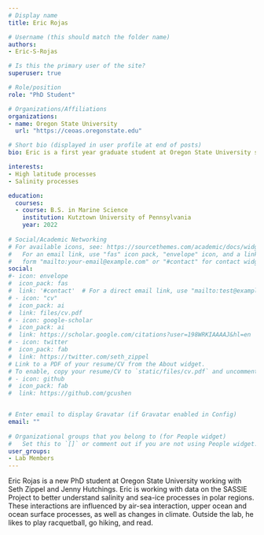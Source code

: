 ```yaml
---
# Display name
title: Eric Rojas

# Username (this should match the folder name)
authors:
- Eric-S-Rojas

# Is this the primary user of the site?
superuser: true

# Role/position
role: "PhD Student"

# Organizations/Affiliations
organizations:
- name: Oregon State University
  url: "https://ceoas.oregonstate.edu"

# Short bio (displayed in user profile at end of posts)
bio: Eric is a first year graduate student at Oregon State University studying physical oceanography with a focus on polar processes. He is on the SASSIE program studying salinity and sea ice.

interests:
- High latitude processes
- Salinity processes

education:
  courses:
  - course: B.S. in Marine Science 
    institution: Kutztown University of Pennsylvania
    year: 2022
  
# Social/Academic Networking
# For available icons, see: https://sourcethemes.com/academic/docs/widgets/#icons
#   For an email link, use "fas" icon pack, "envelope" icon, and a link in the
#   form "mailto:your-email@example.com" or "#contact" for contact widget.
social:
#- icon: envelope
#  icon_pack: fas
#  link: '#contact'  # For a direct email link, use "mailto:test@example.org".
# - icon: "cv"
#  icon_pack: ai
#  link: files/cv.pdf
# - icon: google-scholar
#  icon_pack: ai
#  link: https://scholar.google.com/citations?user=198WRKIAAAAJ&hl=en
# - icon: twitter
#  icon_pack: fab
#  link: https://twitter.com/seth_zippel
# Link to a PDF of your resume/CV from the About widget.
# To enable, copy your resume/CV to `static/files/cv.pdf` and uncomment the lines below.  
# - icon: github
#  icon_pack: fab
#  link: https://github.com/gcushen


# Enter email to display Gravatar (if Gravatar enabled in Config)
email: ""
  
# Organizational groups that you belong to (for People widget)
#   Set this to `[]` or comment out if you are not using People widget.  
user_groups:
- Lab Members
---
```


Eric Rojas is a new PhD student at Oregon State University working with Seth Zippel and Jenny Hutchings. Eric is working with data on the SASSIE Project to better understand salinity and sea-ice processes in polar regions. These interactions are influenced by air-sea interaction, upper ocean and ocean surface processes, as well as changes in climate. Outside the lab, he likes to play racquetball, go hiking, and read.

